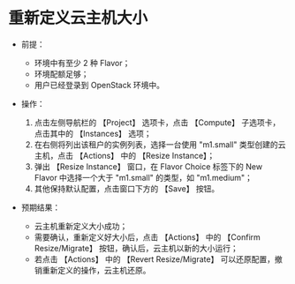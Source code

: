 # 重新定义云主机大小

* 前提：

  * 环境中有至少 2 种 Flavor；
  * 环境配额足够；
  * 用户已经登录到 OpenStack 环境中。

* 操作：

  1. 点击左侧导航栏的 【Project】 选项卡，点击 【Compute】 子选项卡，点击其中的 【Instances】 选项；
  1. 在右侧将列出该租户的实例列表，选择一台使用 "m1.small" 类型创建的云主机，点击 【Actions】 中的 【Resize Instance】；
  1. 弹出 【Resize Instance】 窗口，在 Flavor Choice 标签下的 New Flavor 中选择一个大于 "m1.small" 的类型，如 "m1.medium"；
  1. 其他保持默认配置，点击窗口下方的 【Save】 按钮。

* 预期结果：

  * 云主机重新定义大小成功；
  * 需要确认，重新定义好大小后，点击 【Actions】 中的 【Confirm Resize/Migrate】 按钮，确认后，云主机以新的大小运行；
  * 若点击 【Actions】 中的 【Revert Resize/Migrate】 可以还原配置，撤销重新定义的操作，云主机还原。
